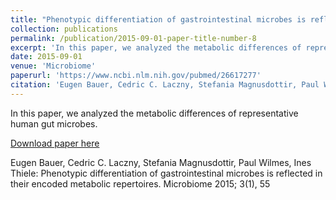 ```yaml
---
title: "Phenotypic differentiation of gastrointestinal microbes is reflected in their encoded metabolic repertoires"
collection: publications
permalink: /publication/2015-09-01-paper-title-number-8
excerpt: 'In this paper, we analyzed the metabolic differences of representative human gut microbes.'
date: 2015-09-01
venue: 'Microbiome'
paperurl: 'https://www.ncbi.nlm.nih.gov/pubmed/26617277'
citation: 'Eugen Bauer, Cedric C. Laczny, Stefania Magnusdottir, Paul Wilmes, Ines Thiele (2015). &quot;Phenotypic differentiation of gastrointestinal microbes is reflected in their encoded metabolic repertoires&quot; <i>Microbiome</i>. 3(1).'
---
```


In this paper, we analyzed the metabolic differences of representative human gut microbes.

[Download paper here](https://www.ncbi.nlm.nih.gov/pubmed/26617277)

Eugen Bauer, Cedric C. Laczny, Stefania Magnusdottir, Paul Wilmes, Ines Thiele: Phenotypic differentiation of gastrointestinal microbes is reflected in their encoded metabolic repertoires. Microbiome 2015; 3(1), 55  